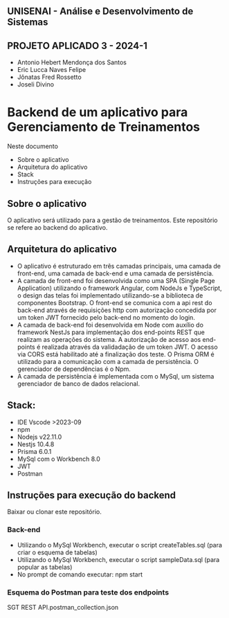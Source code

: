 ## UNISENAI - Análise e Desenvolvimento de Sistemas<br>

## PROJETO APLICADO 3 - 2024-1<br>

- Antonio Hebert Mendonça dos Santos
- Eric Lucca Naves Felipe
- Jônatas Fred Rossetto
- Joseli Divino

# Backend de um aplicativo para Gerenciamento de Treinamentos <br>

Neste documento

- Sobre o aplicativo
- Arquitetura do aplicativo
- Stack
- Instruções para execução

## Sobre o aplicativo

O aplicativo será utilizado para a gestão de treinamentos.
Este repositório se refere ao backend do aplicativo.

## Arquitetura do aplicativo

- O aplicativo é estruturado em três camadas principais, uma camada de front-end, uma camada de back-end e uma camada de persistência.<br>
- A camada de front-end foi desenvolvida como uma SPA (Single Page Application) utilizando o framework Angular, com NodeJs e TypeScript, o design das telas foi implementado utilizando-se a biblioteca de componentes Bootstrap. O front-end se comunica com a api rest do back-end através de requisições http com autorização concedida por um token JWT fornecido pelo back-end no momento do login.<br>
- A camada de back-end foi desenvolvida em Node com auxílio do framework NestJs para implementação dos end-points REST que realizam as operações do sistema. A autorização de acesso aos end-points é realizada através da validadação de um token JWT. O acesso via CORS está habilitado até a finalização dos teste. O Prisma ORM é utilizado para a comunicação com a camada de persistência. O gerenciador de dependências é o Npm.<br>
- A camada de persistência é implementada com o MySql, um sistema gerenciador de banco de dados relacional.<br>

## Stack:

- IDE Vscode >2023-09
- npm
- Nodejs v22.11.0
- Nestjs 10.4.8
- Prisma 6.0.1
- MySql com o Workbench 8.0
- JWT
- Postman

## Instruções para execução do backend

Baixar ou clonar este repositório.

### Back-end

- Utilizando o MySql Workbench, executar o script createTables.sql (para criar o esquema de tabelas)
- Utilizando o MySql Workbench, executar o script sampleData.sql (para popular as tabelas)
- No prompt de comando executar: npm start 


### Esquema do Postman para teste dos endpoints

SGT REST API.postman_collection.json
